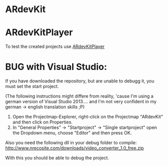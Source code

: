 ARdevKit
========

ARdevKitPlayer
==============

To test the created projects use <a href=https://github.com/Firebusa/ARdevKitPlayer>ARdevKitPlayer</a>

BUG with Visual Studio:
======================
If you have downloaded the repository, but are unable to debugg it, you must set the start project.

(The following instructions might differe from reality, 'cause I'm using a german version of Visual Studio 2013....
and I'm not very confident in my german -> english translation skills ;P)

1. Open the Projectmap-Explorer, right-click on the Projectmap "ARdevKit" and then click on Properties.
2. In "General Properties" -> "Startproject" -> "Single startproject" open the Dropdown menu, choose "Editor" and 
then press OK.

Also you need the following dll in your debug folder to compile: http://www.nrecosite.com/downloads/video_converter_1.0_free.zip

With this you should be able to debug the project.

